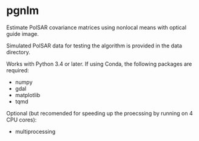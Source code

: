 # pgnlm
Estimate PolSAR covariance matrices using nonlocal means with optical guide image.

Simulated PolSAR data for testing the algorithm is provided in the data directory.

Works with Python 3.4 or later. 
If using Conda, the following packages are required:
- numpy
- gdal
- matplotlib
- tqmd

Optional (but recomended for speeding up the proecssing by running on 4 CPU cores):
- multiprocessing
